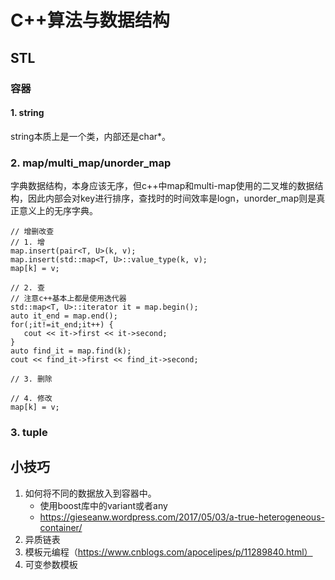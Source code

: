 # C++算法与数据结构

## STL

### 容器

#### 1. string

string本质上是一个类，内部还是char*。

### 2. map/multi_map/unorder_map

字典数据结构，本身应该无序，但c++中map和multi-map使用的二叉堆的数据结构，因此内部会对key进行排序，查找时的时间效率是logn，unorder_map则是真正意义上的无序字典。

```
// 增删改查
// 1. 增
map.insert(pair<T, U>(k, v);
map.insert(std::map<T, U>::value_type(k, v);
map[k] = v;

// 2. 查
// 注意c++基本上都是使用迭代器
std::map<T, U>::iterator it = map.begin();
auto it_end = map.end();
for(;it!=it_end;it++) {
   cout << it->first << it->second;
}
auto find_it = map.find(k);
cout << find_it->first << find_it->second;

// 3. 删除

// 4. 修改
map[k] = v;
```

### 3. tuple

## 小技巧

1. 如何将不同的数据放入到容器中。
   - 使用boost库中的variant或者any
   - https://gieseanw.wordpress.com/2017/05/03/a-true-heterogeneous-container/
2. 异质链表
3. 模板元编程（https://www.cnblogs.com/apocelipes/p/11289840.html）
4. 可变参数模板


